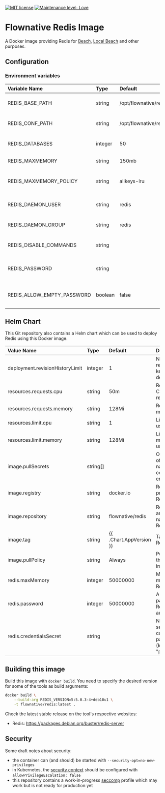 [![MIT license](http://img.shields.io/badge/license-MIT-brightgreen.svg)](http://opensource.org/licenses/MIT)
[![Maintenance level: Love](https://img.shields.io/badge/maintenance-%E2%99%A1%E2%99%A1%E2%99%A1-ff69b4.svg)](https://www.flownative.com/en/products/open-source.html)

# Flownative Redis Image

A Docker image providing Redis for [Beach](https://www.flownative.com/beach),
[Local Beach](https://www.flownative.com/localbeach) and other purposes.

## Configuration

### Environment variables

| Variable Name              | Type    | Default                   | Description                                    |
|:---------------------------|:--------|:--------------------------|:-----------------------------------------------|
| REDIS_BASE_PATH            | string  | /opt/flownative/redis     | Base path for Redis (read-only)                |
| REDIS_CONF_PATH            | string  | /opt/flownative/redis/etc | Configuration path for Redis (read-only)       |
| REDIS_DATABASES            | integer | 50                        | Maximum number of databases                    |
| REDIS_MAXMEMORY            | string  | 150mb                     | Maximum memory                                 |
| REDIS_MAXMEMORY_POLICY     | string  | allkeys-lru               | Policy for dealing with exhausted memory limit |
| REDIS_DAEMON_USER          | string  | redis                     | Username for Redis daemon (read-only)          |
| REDIS_DAEMON_GROUP         | string  | redis                     | Group for Redis daemon (read-only)             |
| REDIS_DISABLE_COMMANDS     | string  |                           | A list of commands to disable                  |
| REDIS_PASSWORD             | string  |                           | A clear text password for Redis authentication |
| REDIS_ALLOW_EMPTY_PASSWORD | boolean | false                     | If Redis may start without a password set      |

## Helm Chart

This Git repository also contains a Helm chart which can be used to
deploy Redis using this Docker image.

| Value Name                      | Type     | Default                 | Description                                                |
|:--------------------------------|:---------|:------------------------|:-----------------------------------------------------------|
| deployment.revisionHistoryLimit | integer  | 1                       | Number of revisions to keep of deployments                 |
| resources.requests.cpu          | string   | 50m                     | Requested CPU resources                                    |
| resources.requests.memory       | string   | 128Mi                   | Requested memory                                           |
| resources.limit.cpu             | string   | 1                       | Limit for CPU usage                                        |
| resources.limit.memory          | string   | 128Mi                   | Limit for memory usage                                     |
| image.pullSecrets               | string[] |                         | Optional array of secret names containing credentials      |
| image.registry                  | string   | docker.io               | Registry providing the Redis image                         |
| image.repository                | string   | flownative/redis        | Repository and image name of the Redis image               |
| image.tag                       | string   | {{ .Chart.AppVersion }} | Tag of the Redis image                                     |
| image.pullPolicy                | string   | Always                  | Pull policy for the Redis image                            |
| redis.maxMemory                 | integer  | 50000000                | Maximum memory for Redis                                   |
| redis.password                  | integer  | 50000000                | A clear text password for Redis authentication             |
| redis.credentialsSecret         | string   |                         | Name of a secret containing the password (key: "password") |

## Building this image

Build this image with `docker build`. You need to specify the desired
version for some of the tools as build arguments:

```bash
docker build \
    --build-arg REDIS_VERSION=5:5.0.3-4+deb10u1 \
    -t flownative/redis:latest .
```

Check the latest stable release on the tool's respective websites:

- Redis: https://packages.debian.org/buster/redis-server

## Security

Some draft notes about security:

- the container can (and should) be started with
  `--security-opt=no-new-privileges`
- in Kubernetes, the
  [security context](https://kubernetes.io/docs/tasks/configure-pod-container/security-context/)
  should be configured with `allowPrivilegeEscalation: false`
- this repository contains a work-in-progress
  [seccomp](https://docs.docker.com/engine/security/seccomp/) profile
  which may work but is not ready for production yet
